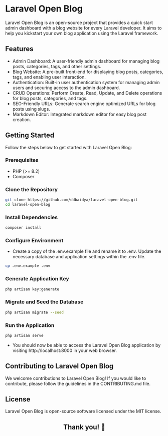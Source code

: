 # Laravel Open Blog

Laravel Open Blog is an open-source project that provides a quick start admin dashboard with a blog website for every Laravel developer. It aims to help you kickstart your own blog application using the Laravel framework.

## Features

-   Admin Dashboard: A user-friendly admin dashboard for managing blog posts, categories, tags, and other settings.
-   Blog Website: A pre-built front-end for displaying blog posts, categories, tags, and enabling user interaction.
-   Authentication: Built-in user authentication system for managing admin users and securing access to the admin dashboard.
-   CRUD Operations: Perform Create, Read, Update, and Delete operations for blog posts, categories, and tags.
-   SEO-Friendly URLs: Generate search engine optimized URLs for blog posts using slugs.
-   Markdown Editor: Integrated markdown editor for easy blog post creation.

## Getting Started

Follow the steps below to get started with Laravel Open Blog:

### Prerequisites

-   PHP (>= 8.2)
-   Composer

### Clone the Repository

```bash
git clone https://github.com/ddbaidya/laravel-open-blog.git
cd laravel-open-blog
```

### Install Dependencies

```bash
composer install
```

### Configure Environment

-   Create a copy of the .env.example file and rename it to .env. Update the necessary database and application settings within the .env file.

```bash
cp .env.example .env
```

### Generate Application Key

```bash
php artisan key:generate
```

### Migrate and Seed the Database

```bash
php artisan migrate --seed
```

### Run the Application

```bash
php artisan serve
```

-   You should now be able to access the Laravel Open Blog application by visiting http://localhost:8000 in your web browser.

## Contributing to Laravel Open Blog

We welcome contributions to Laravel Open Blog! If you would like to contribute, please follow the guidelines in the CONTRIBUTING.md file.

## License

Laravel Open Blog is open-source software licensed under the MIT license.

<center>

## Thank you! 🙏

</center>